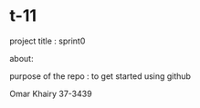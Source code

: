 # t-11

project title : sprint0

about: 

purpose of the repo : to get started using github

Omar Khairy 37-3439
